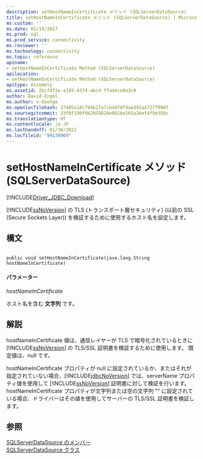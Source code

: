 ```yaml
---
description: setHostNameInCertificate メソッド (SQLServerDataSource)
title: setHostNameInCertificate メソッド (SQLServerDataSource) | Microsoft Docs
ms.custom: ''
ms.date: 01/19/2017
ms.prod: sql
ms.prod_service: connectivity
ms.reviewer: ''
ms.technology: connectivity
ms.topic: reference
apiname:
- setHostNameInCertificate Method (SQLServerDataSource)
apilocation:
- setHostNameInCertificate Method (SQLServerDataSource)
apitype: Assembly
ms.assetid: 2bcf4f2e-a103-4374-abc4-ffad4ce8e3c0
author: David-Engel
ms.author: v-daenge
ms.openlocfilehash: 37405a18c794b1fa7cbddf0fdaed92a4727f9907
ms.sourcegitcommit: 33f0f190f962059826e002be165a2bef4f9e350c
ms.translationtype: HT
ms.contentlocale: ja-JP
ms.lasthandoff: 01/30/2021
ms.locfileid: "99178969"
---
```

# <a name="sethostnameincertificate-method-sqlserverdatasource"></a>setHostNameInCertificate メソッド (SQLServerDataSource)
[!INCLUDE[Driver_JDBC_Download](../../../includes/driver_jdbc_download.md)]

  [!INCLUDE[ssNoVersion](../../../includes/ssnoversion-md.md)] の TLS (トランスポート層セキュリティ) (以前の SSL (Secure Sockets Layer)) を検証するために使用するホスト名を設定します。  
  
## <a name="syntax"></a>構文  
  
```  
  
public void setHostNameInCertificate(java.lang.String hostNameInCertificate)  
```  
  
#### <a name="parameters"></a>パラメーター  
 *hostNameInCertificate*  
  
 ホスト名を含む **文字列** です。  
  
## <a name="remarks"></a>解説  
 hostNameInCertificate 値は、通信レイヤーが TLS で暗号化されているときに [!INCLUDE[ssNoVersion](../../../includes/ssnoversion-md.md)] の TLS/SSL 証明書を検証するために使用します。 既定値は、null です。  
  
 hostNameInCertificate プロパティが null に設定されているか、またはそれが指定されていない場合、[!INCLUDE[jdbcNoVersion](../../../includes/jdbcnoversion_md.md)] では、serverName プロパティ値を使用して [!INCLUDE[ssNoVersion](../../../includes/ssnoversion-md.md)] 証明書に対して検証を行います。 hostNameInCertificate プロパティが文字列または空の文字列 "" に設定されている場合、ドライバーはその値を使用してサーバーの TLS/SSL 証明書を検証します。  
  
## <a name="see-also"></a>参照  
 [SQLServerDataSource のメンバー](../../../connect/jdbc/reference/sqlserverdatasource-members.md)   
 [SQLServerDataSource クラス](../../../connect/jdbc/reference/sqlserverdatasource-class.md)  
  
  
